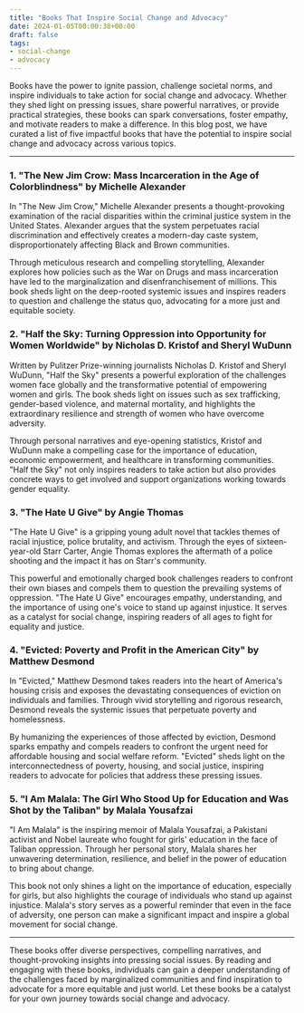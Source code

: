 ```yaml
---
title: "Books That Inspire Social Change and Advocacy"
date: 2024-01-05T00:00:38+00:00
draft: false
tags: 
- social-change
- advocacy
---
```


Books have the power to ignite passion, challenge societal norms, and inspire individuals to take action for social change and advocacy. Whether they shed light on pressing issues, share powerful narratives, or provide practical strategies, these books can spark conversations, foster empathy, and motivate readers to make a difference. In this blog post, we have curated a list of five impactful books that have the potential to inspire social change and advocacy across various topics.

---

### 1. "The New Jim Crow: Mass Incarceration in the Age of Colorblindness" by Michelle Alexander

In "The New Jim Crow," Michelle Alexander presents a thought-provoking examination of the racial disparities within the criminal justice system in the United States. Alexander argues that the system perpetuates racial discrimination and effectively creates a modern-day caste system, disproportionately affecting Black and Brown communities.

Through meticulous research and compelling storytelling, Alexander explores how policies such as the War on Drugs and mass incarceration have led to the marginalization and disenfranchisement of millions. This book sheds light on the deep-rooted systemic issues and inspires readers to question and challenge the status quo, advocating for a more just and equitable society.

### 2. "Half the Sky: Turning Oppression into Opportunity for Women Worldwide" by Nicholas D. Kristof and Sheryl WuDunn

Written by Pulitzer Prize-winning journalists Nicholas D. Kristof and Sheryl WuDunn, "Half the Sky" presents a powerful exploration of the challenges women face globally and the transformative potential of empowering women and girls. The book sheds light on issues such as sex trafficking, gender-based violence, and maternal mortality, and highlights the extraordinary resilience and strength of women who have overcome adversity.

Through personal narratives and eye-opening statistics, Kristof and WuDunn make a compelling case for the importance of education, economic empowerment, and healthcare in transforming communities. "Half the Sky" not only inspires readers to take action but also provides concrete ways to get involved and support organizations working towards gender equality.

### 3. "The Hate U Give" by Angie Thomas

"The Hate U Give" is a gripping young adult novel that tackles themes of racial injustice, police brutality, and activism. Through the eyes of sixteen-year-old Starr Carter, Angie Thomas explores the aftermath of a police shooting and the impact it has on Starr's community.

This powerful and emotionally charged book challenges readers to confront their own biases and compels them to question the prevailing systems of oppression. "The Hate U Give" encourages empathy, understanding, and the importance of using one's voice to stand up against injustice. It serves as a catalyst for social change, inspiring readers of all ages to fight for equality and justice.

### 4. "Evicted: Poverty and Profit in the American City" by Matthew Desmond

In "Evicted," Matthew Desmond takes readers into the heart of America's housing crisis and exposes the devastating consequences of eviction on individuals and families. Through vivid storytelling and rigorous research, Desmond reveals the systemic issues that perpetuate poverty and homelessness.

By humanizing the experiences of those affected by eviction, Desmond sparks empathy and compels readers to confront the urgent need for affordable housing and social welfare reform. "Evicted" sheds light on the interconnectedness of poverty, housing, and social justice, inspiring readers to advocate for policies that address these pressing issues.

### 5. "I Am Malala: The Girl Who Stood Up for Education and Was Shot by the Taliban" by Malala Yousafzai

"I Am Malala" is the inspiring memoir of Malala Yousafzai, a Pakistani activist and Nobel laureate who fought for girls' education in the face of Taliban oppression. Through her personal story, Malala shares her unwavering determination, resilience, and belief in the power of education to bring about change.

This book not only shines a light on the importance of education, especially for girls, but also highlights the courage of individuals who stand up against injustice. Malala's story serves as a powerful reminder that even in the face of adversity, one person can make a significant impact and inspire a global movement for social change.

---

These books offer diverse perspectives, compelling narratives, and thought-provoking insights into pressing social issues. By reading and engaging with these books, individuals can gain a deeper understanding of the challenges faced by marginalized communities and find inspiration to advocate for a more equitable and just world. Let these books be a catalyst for your own journey towards social change and advocacy.